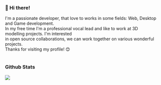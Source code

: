 ### 👋 Hi there!
I'm a passionate developer, that love to works in some fields: Web, Desktop and Game development. <br/>
In my free time I'm a professional vocal lead and like to work at 3D modelling projects.
I'm interested <br/> in open source collaborations, we can work together on various wonderful projects.<br/>
Thanks for visiting my profile! 😊 <br/>
<br/>
### Github Stats
<img src="https://github-readme-stats.vercel.app/api?username=MateiIonutEduard&show_icons=true&title_color=ffffff&icon_color=34abeb&text_color=daf7dc&bg_color=151515"/>
